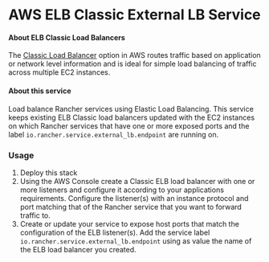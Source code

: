 AWS ELB Classic External LB Service
==========

#### About ELB Classic Load Balancers
The [Classic Load Balancer](https://aws.amazon.com/elasticloadbalancing/classicloadbalancer/) option in AWS routes traffic based on application or network level information and is ideal for simple load balancing of traffic across multiple EC2 instances.

#### About this service
Load balance Rancher services using Elastic Load Balancing.
This service keeps existing ELB Classic load balancers updated with the EC2 instances on which Rancher services that have one or more exposed ports and the label `io.rancher.service.external_lb.endpoint` are running on.

### Usage

1. Deploy this stack
2. Using the AWS Console create a Classic ELB load balancer with one or more listeners and configure it according to your applications requirements. Configure the listener(s) with an instance protocol and port matching that of the Rancher service that you want to forward traffic to.
3. Create or update your service to expose host ports that match the configuration of the ELB listener(s). Add the service label `io.rancher.service.external_lb.endpoint` using as value the name of the ELB load balancer you created.
